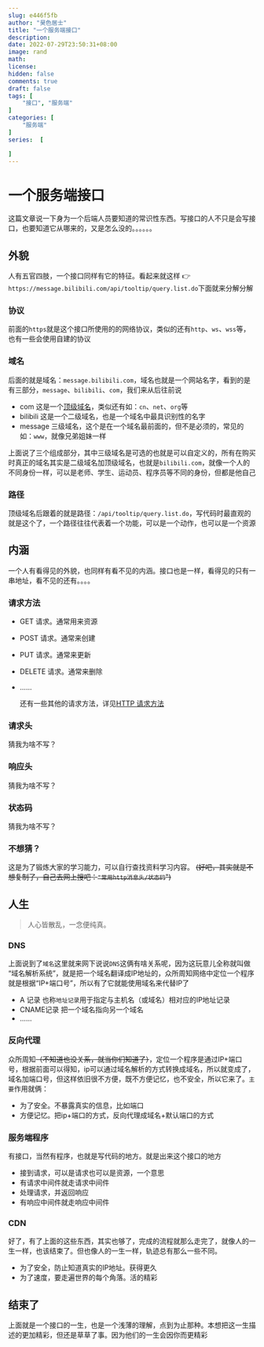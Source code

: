 ```yaml
---
slug: e446f5fb
author: "昊色居士"
title: "一个服务端接口"
description: 
date: 2022-07-29T23:50:31+08:00
image: rand
math: 
license: 
hidden: false
comments: true
draft: false
tags: [
    "接口", "服务端"
]
categories: [
    "服务端"
]
series:  [

]
---
```


# 一个服务端接口

这篇文章说一下身为一个后端人员要知道的常识性东西。写接口的人不只是会写接口，也要知道它从哪来的，又是怎么没的。。。。。。

## 外貌

人有五官四肢，一个接口同样有它的特征。看起来就这样 👉`https://message.bilibili.com/api/tooltip/query.list.do`下面就来分解分解

### 协议

前面的`https`就是这个接口所使用的的网络协议，类似的还有`http`、`ws`、`wss`等，也有一些会使用自建的协议

### 域名

后面的就是域名：`message.bilibili.com`，域名也就是一个网站名字，看到的是有三部分，`message`、`bilibili`、`com`，我们来从后往前说

- com 这是一个[顶级域名](https://zh.wikipedia.org/wiki/%E4%BA%92%E8%81%94%E7%BD%91%E9%A1%B6%E7%BA%A7%E5%9F%9F%E5%88%97%E8%A1%A8 "顶级域名")，类似还有如：`cn`、`net`、`org`等
- bilibili 这是一个二级域名，也是一个域名中最具识别性的名字
- message 三级域名，这个是在一个域名最前面的，但不是必须的，常见的如：`www`，就像兄弟姐妹一样

上面说了三个组成部分，其中三级域名是可选的也就是可以自定义的，所有在购买时真正的域名其实是二级域名加顶级域名，也就是`bilibili.com`，就像一个人的不同身份一样，可以是老师、学生、运动员、程序员等不同的身份，但都是他自己

### 路径

顶级域名后跟着的就是路径：`/api/tooltip/query.list.do`，写代码时最直观的就是这个了，一个路径往往代表着一个功能，可以是一个动作，也可以是一个资源

## 内涵

一个人有看得见的外貌，也同样有看不见的内涵。接口也是一样，看得见的只有一串地址，看不见的还有。。。。

### 请求方法

- GET 请求。通常用来资源
- POST 请求。通常来创建
- PUT 请求。通常来更新
- DELETE 请求。通常来删除
- ......

  还有一些其他的请求方法，详见[HTTP 请求方法](https://developer.mozilla.org/zh-CN/docs/Web/HTTP/Methods "HTTP请求方法")

### 请求头

猜我为啥不写？

### 响应头

猜我为啥不写？

### 状态码

猜我为啥不写？

### 不想猜？

这是为了锻炼大家的学习能力，可以自行查找资料学习内容。
~~(好吧，其实就是不想复制了，自己去网上搜吧：`"常用http消息头/状态码`")~~

## 人生

> 人心皆散乱，一念便纯真。

### DNS
上面说到了`域名`这里就来网下说说`DNS`这俩有啥关系呢，因为这玩意儿全称就叫做 “域名解析系统”，就是把一个域名翻译成IP地址的，众所周知网络中定位一个程序就是根据“IP+端口号”，所以有了它就能使用域名来代替IP了
* A 记录 也称`地址记录`用于指定与主机名（或域名）相对应的IP地址记录
* CNAME记录 把一个域名指向另一个域名
* ......

### 反向代理
众所周知~~（不知道也没关系，就当你们知道了）~~，定位一个程序是通过IP+端口号，根据前面可以得知，ip可以通过域名解析的方式转换成域名，所以就变成了，域名加端口号，但这样依旧很不方便，既不方便记忆，也不安全，所以它来了。`主要`作用就俩：
* 为了安全。不暴露真实的信息，比如端口
* 方便记忆。把ip+端口的方式，反向代理成域名+默认端口的方式

### 服务端程序
有接口，当然有程序，也就是写代码的地方。就是出来这个接口的地方
* 接到请求，可以是请求也可以是资源，一个意思
* 有请求中间件就走请求中间件
* 处理请求，并返回响应
* 有响应中间件就走响应中间件


### CDN
好了，有了上面的这些东西，其实也够了，完成的流程就那么走完了，就像人的一生一样，也该结束了。但也像人的一生一样，轨迹总有那么一些不同。
* 为了安全，防止知道真实的IP地址。获得更久
* 为了速度，要走遍世界的每个角落。活的精彩

## 结束了
上面就是一个接口的一生，也是一个浅薄的理解，点到为止那种。本想把这一生描述的更加精彩，但还是草草了事。因为他们的一生会因你而更精彩

